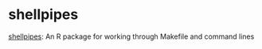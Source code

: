 # shellpipes

[shellpipes](https://dushoff.github.io/shellpipes/): An R package for working through Makefile and command lines

